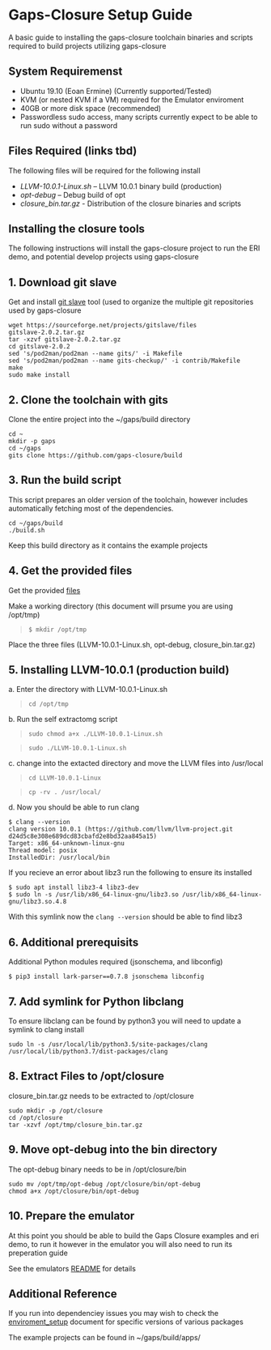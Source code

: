 # Gaps-Closure Setup Guide

A basic guide to installing the gaps-closure toolchain binaries and scripts required to build projects utilizing gaps-closure

## System Requiremenst

* Ubuntu 19.10 (Eoan Ermine) (Currently supported/Tested)
* KVM (or nested KVM if a VM) required for the Emulator enviroment
* 40GB or more disk space (recommended)
* Passwordless sudo access, many scripts currently expect to be able to run sudo without a password

## Files Required (links tbd)

<a name="file-list"/>
The following files will be required for the following install

* *LLVM-10.0.1-Linux.sh* – LLVM 10.0.1 binary build (production)
* *opt-debug* – Debug build of opt
* *closure_bin.tar.gz* - Distribution of the closure binaries and scripts

## Installing the closure tools


The following instructions will install the gaps-closure project to run the ERI demo, and potential develop projects using gaps-closure

## 1. Download git slave

Get and install [git slave](http://gitslave.sourceforge.net/) tool (used to organize the multiple git repositories used by gaps-closure

```
wget https://sourceforge.net/projects/gitslave/files
gitslave-2.0.2.tar.gz
tar -xzvf gitslave-2.0.2.tar.gz
cd gitslave-2.0.2
sed 's/pod2man/pod2man --name gits/' -i Makefile
sed 's/pod2man/pod2man --name gits-checkup/' -i contrib/Makefile
make
sudo make install
```

## 2. Clone the toolchain with gits

Clone the entire project into the ~/gaps/build directory

```
cd ~
mkdir -p gaps
cd ~/gaps
gits clone https://github.com/gaps-closure/build
```

## 3. Run the build script

This script prepares an older version of the toolchain, however includes automatically fetching most of the dependencies.

```
cd ~/gaps/build
./build.sh
```

Keep this build directory as it contains the example projects

## 4. Get the provided files

Get the provided [files](#file-list)


Make a working directory (this document will prsume you are using /opt/tmp)

> `$ mkdir /opt/tmp`

Place the three files (LLVM-10.0.1-Linux.sh, opt-debug, closure_bin.tar.gz)

## 5. Installing LLVM-10.0.1 (production build)

a. Enter the directory with LLVM-10.0.1-Linux.sh

> `cd /opt/tmp`

b. Run the self extractomg script

> `sudo chmod a+x ./LLVM-10.0.1-Linux.sh`

> `sudo ./LLVM-10.0.1-Linux.sh`

c. change into the extacted directory and move the LLVM files into /usr/local

> `cd LLVM-10.0.1-Linux`

> `cp -rv . /usr/local/`

d. Now you should be able to run clang
```shell
$ clang --version
clang version 10.0.1 (https://github.com/llvm/llvm-project.git d24d5c8e308e689dcd83cbafd2e8bd32aa845a15)
Target: x86_64-unknown-linux-gnu
Thread model: posix
InstalledDir: /usr/local/bin
```

If you recieve an error about libz3 run the following to ensure its installed
```shell
$ sudo apt install libz3-4 libz3-dev
$ sudo ln -s /usr/lib/x86_64-linux-gnu/libz3.so /usr/lib/x86_64-linux-gnu/libz3.so.4.8
```

With this symlink now the `clang --version` should be able to find libz3

## 6. Additional prerequisits

Additional Python modules required (jsonschema, and libconfig)
```shell
$ pip3 install lark-parser==0.7.8 jsonschema libconfig
```

## 7. Add symlink for Python libclang

To ensure libclang can be found by python3 you will need to update a symlink to clang install
```shell
sudo ln -s /usr/local/lib/python3.5/site-packages/clang /usr/local/lib/python3.7/dist-packages/clang
```

## 8. Extract Files to /opt/closure

closure_bin.tar.gz needs to be extracted to /opt/closure
```shell
sudo mkdir -p /opt/closure
cd /opt/closure
tar -xzvf /opt/tmp/closure_bin.tar.gz
```

## 9. Move opt-debug into the bin directory

The opt-debug binary needs to be in /opt/closure/bin
```shell
sudo mv /opt/tmp/opt-debug /opt/closure/bin/opt-debug
chmod a+x /opt/closure/bin/opt-debug
```

## 10. Prepare the emulator

At this point you should be able to build the Gaps Closure examples and eri demo, to run it however in the emulator you will also need to run its preperation guide

See the emulators [README](https://github.com/gaps-closure/emu/blob/master/README.md) for details

## Additional Reference

If you run into dependenciey issues you may wish to check the [enviroment_setup](https://github.com/gaps-closure/build/blob/master/environment_setup.md) document for specific versions of various packages

The example projects can be found in ~/gaps/build/apps/
